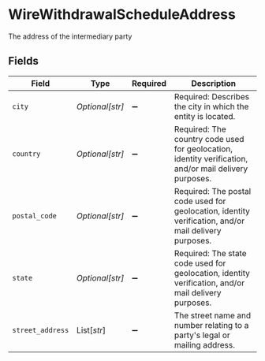 # WireWithdrawalScheduleAddress

The address of the intermediary party


## Fields

| Field                                                                                                  | Type                                                                                                   | Required                                                                                               | Description                                                                                            |
| ------------------------------------------------------------------------------------------------------ | ------------------------------------------------------------------------------------------------------ | ------------------------------------------------------------------------------------------------------ | ------------------------------------------------------------------------------------------------------ |
| `city`                                                                                                 | *Optional[str]*                                                                                        | :heavy_minus_sign:                                                                                     | Required: Describes the city in which the entity is located.                                           |
| `country`                                                                                              | *Optional[str]*                                                                                        | :heavy_minus_sign:                                                                                     | Required: The country code used for geolocation, identity verification, and/or mail delivery purposes. |
| `postal_code`                                                                                          | *Optional[str]*                                                                                        | :heavy_minus_sign:                                                                                     | Required: The postal code used for geolocation, identity verification, and/or mail delivery purposes.  |
| `state`                                                                                                | *Optional[str]*                                                                                        | :heavy_minus_sign:                                                                                     | Required: The state code used for geolocation, identity verification, and/or mail delivery purposes.   |
| `street_address`                                                                                       | List[*str*]                                                                                            | :heavy_minus_sign:                                                                                     | The street name and number relating to a party's legal or mailing address.                             |